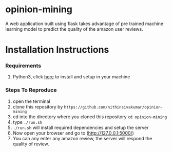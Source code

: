 # opinion-mining
A web application built using flask takes advantage of pre trained machine learning model to predict the quality of the amazon user reviews.

# Installation Instructions

### Requirements
  1. Python3, click [here](https://realpython.com/installing-python/) to install and setup in your machine
### Steps To Reproduce
  1. open the terminal
  2. clone this repository by ```https://github.com/nithinsivakumar/opinion-mining```
  3. cd into the directory where you cloned this repository ```cd opinion-mining```
  4. type ```./run.sh```
  5. ```./run.sh``` will install required dependencies and setup the server
  6. Now open your browser and go to (http://127.0.0.1:5000/)
  7. You can any enter any amazon review, the server will respond the quality of review.
